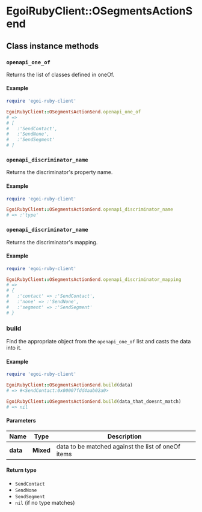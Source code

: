 # EgoiRubyClient::OSegmentsActionSend

## Class instance methods

### `openapi_one_of`

Returns the list of classes defined in oneOf.

#### Example

```ruby
require 'egoi-ruby-client'

EgoiRubyClient::OSegmentsActionSend.openapi_one_of
# =>
# [
#   :'SendContact',
#   :'SendNone',
#   :'SendSegment'
# ]
```

### `openapi_discriminator_name`

Returns the discriminator's property name.

#### Example

```ruby
require 'egoi-ruby-client'

EgoiRubyClient::OSegmentsActionSend.openapi_discriminator_name
# => :'type'
```

### `openapi_discriminator_name`

Returns the discriminator's mapping.

#### Example

```ruby
require 'egoi-ruby-client'

EgoiRubyClient::OSegmentsActionSend.openapi_discriminator_mapping
# =>
# {
#   :'contact' => :'SendContact',
#   :'none' => :'SendNone',
#   :'segment' => :'SendSegment'
# }
```

### build

Find the appropriate object from the `openapi_one_of` list and casts the data into it.

#### Example

```ruby
require 'egoi-ruby-client'

EgoiRubyClient::OSegmentsActionSend.build(data)
# => #<SendContact:0x00007fdd4aab02a0>

EgoiRubyClient::OSegmentsActionSend.build(data_that_doesnt_match)
# => nil
```

#### Parameters

| Name | Type | Description |
| ---- | ---- | ----------- |
| **data** | **Mixed** | data to be matched against the list of oneOf items |

#### Return type

- `SendContact`
- `SendNone`
- `SendSegment`
- `nil` (if no type matches)

